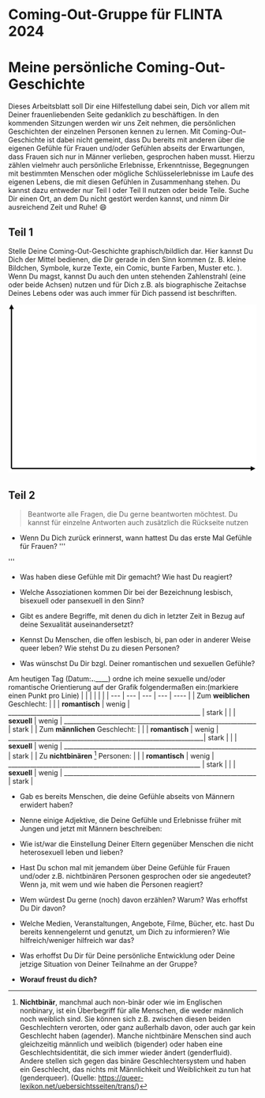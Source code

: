 # Coming-Out-Gruppe für FLINTA 2024
# Meine persönliche Coming-Out-Geschichte

Dieses Arbeitsblatt soll Dir eine Hilfestellung dabei sein, Dich vor allem mit Deiner frauenliebenden Seite gedanklich zu
beschäftigen.
In den kommenden Sitzungen werden wir uns Zeit nehmen, die persönlichen Geschichten der einzelnen Personen
kennen zu lernen. Mit Coming-Out–Geschichte ist dabei nicht gemeint, dass Du bereits mit anderen über die eigenen
Gefühle für Frauen und/oder Gefühlen abseits der Erwartungen, dass Frauen sich nur in Männer verlieben, gesprochen
haben musst. Hierzu zählen vielmehr auch persönliche Erlebnisse, Erkenntnisse, Begegnungen mit bestimmten
Menschen oder mögliche Schlüsselerlebnisse im Laufe des eigenen Lebens, die mit diesen Gefühlen in
Zusammenhang stehen.
Du kannst dazu entweder nur Teil I oder Teil II nutzen oder beide Teile.
Suche Dir einen Ort, an dem Du nicht gestört werden kannst, und nimm Dir ausreichend Zeit und Ruhe! :smile:

## Teil 1

Stelle Deine Coming-Out-Geschichte graphisch/bildlich dar. Hier kannst Du Dich der Mittel bedienen, die Dir gerade in
den Sinn kommen (z. B. kleine Bildchen, Symbole, kurze Texte, ein Comic, bunte Farben, Muster etc. ). Wenn Du
magst, kannst Du auch den unten stehenden Zahlenstrahl (eine oder beide Achsen) nutzen und für Dich z.B. als
biographische Zeitachse Deines Lebens oder was auch immer für Dich passend ist beschriften.

![Zeitreihe](zeitreihe.png)


## Teil 2

>Beantworte alle Fragen, die Du gerne beantworten möchtest. Du kannst für einzelne Antworten auch zusätzlich die
>Rückseite nutzen

- Wenn Du Dich zurück erinnerst, wann hattest Du das erste Mal Gefühle für Frauen?
'''

'''


- Was haben diese Gefühle mit Dir gemacht? Wie hast Du reagiert?



- Welche Assoziationen kommen Dir bei der Bezeichnung lesbisch, bisexuell oder pansexuell in den Sinn?



- Gibt es andere Begriffe, mit denen du dich in letzter Zeit in Bezug auf deine Sexualität auseinandersetzt?



- Kennst Du Menschen, die offen lesbisch, bi, pan oder in anderer Weise queer leben? Wie stehst Du zu diesen
Personen?



- Was wünschst Du Dir bzgl. Deiner romantischen und sexuellen Gefühle?




Am heutigen Tag (Datum:__.__.____) ordne ich meine sexuelle und/oder romantische Orientierung auf der Grafik folgendermaßen ein:(markiere einen Punkt pro Linie)
| | | | | |
| --- | --- | --- | --- | ---- |
| Zum **weiblichen** Geschlecht: | 
|  | **romantisch** | wenig | _____________________________________________________________ | stark |
|  | **sexuell** | wenig | _____________________________________________________________ | stark |
| Zum **männlichen** Geschlecht: |
|  | **romantisch** | wenig | ______________________________________________________________| stark |
|  | **sexuell** | wenig | _____________________________________________________________ | stark |
| Zu **nichtbinären** [^1] Personen: |
|  | **romantisch** | wenig | _____________________________________________________________ | stark |
|  | **sexuell** | wenig | _____________________________________________________________ | stark |

- Gab es bereits Menschen, die deine Gefühle abseits von Männern erwidert haben?



- Nenne einige Adjektive, die Deine Gefühle und Erlebnisse früher mit Jungen und jetzt mit Männern
beschreiben:



- Wie ist/war die Einstellung Deiner Eltern gegenüber Menschen die nicht heterosexuell leben und lieben?



- Hast Du schon mal mit jemandem über Deine Gefühle für Frauen und/oder z.B. nichtbinären Personen
gesprochen oder sie angedeutet? Wenn ja, mit wem und wie haben die Personen reagiert?



- Wem würdest Du gerne (noch) davon erzählen? Warum? Was erhoffst Du Dir davon?



- Welche Medien, Veranstaltungen, Angebote, Filme, Bücher, etc. hast Du bereits kennengelernt und genutzt,
um Dich zu informieren? Wie hilfreich/weniger hilfreich war das?



- Was erhoffst Du Dir für Deine persönliche Entwicklung oder Deine jetzige Situation von Deiner Teilnahme an
der Gruppe?



- **Worauf freust du dich?**




[^1]: **Nichtbinär**, manchmal auch non-binär oder wie im Englischen nonbinary, ist ein Überbegriff für alle Menschen, die weder männlich noch weiblich sind. Sie können sich z.B. zwischen diesen beiden Geschlechtern verorten, oder ganz außerhalb davon, oder auch gar kein Geschlecht haben (agender). Manche nichtbinäre Menschen sind auch gleichzeitig männlich und weiblich (bigender) oder haben eine Geschlechtsidentität, die sich immer wieder ändert (genderfluid).  Andere stellen sich gegen das binäre Geschlechtersystem und haben ein Geschlecht, das nichts mit Männlichkeit und Weiblichkeit zu tun hat (genderqueer). (Quelle: https://queer-lexikon.net/uebersichtsseiten/trans/)

